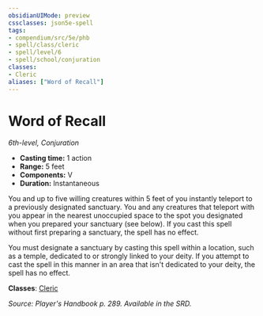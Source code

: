 ```yaml
---
obsidianUIMode: preview
cssclasses: json5e-spell
tags:
- compendium/src/5e/phb
- spell/class/cleric
- spell/level/6
- spell/school/conjuration
classes:
- Cleric
aliases: ["Word of Recall"]
---
```

# Word of Recall
*6th-level, Conjuration*  

- **Casting time:** 1 action
- **Range:** 5 feet
- **Components:** V
- **Duration:** Instantaneous

You and up to five willing creatures within 5 feet of you instantly teleport to a previously designated sanctuary. You and any creatures that teleport with you appear in the nearest unoccupied space to the spot you designated when you prepared your sanctuary (see below). If you cast this spell without first preparing a sanctuary, the spell has no effect.

You must designate a sanctuary by casting this spell within a location, such as a temple, dedicated to or strongly linked to your deity. If you attempt to cast the spell in this manner in an area that isn't dedicated to your deity, the spell has no effect.

**Classes**: [Cleric](/3-Mechanics/CLI/classes/cleric.md)

*Source: Player's Handbook p. 289. Available in the SRD.*